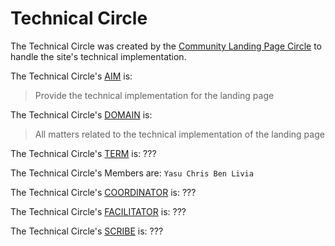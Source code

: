# Technical Circle

The Technical Circle was created by the [Community Landing Page Circle](community_landing_page_circle.md) to handle the site's technical implementation.

The Technical Circle's [AIM](aim.md) is:

> Provide the technical implementation for the landing page

The Technical Circle's [DOMAIN](domain.md) is:

> All matters related to the technical implementation of the landing page

The Technical Circle's [TERM](term.md) is: ???

The Technical Circle's Members are: `Yasu Chris Ben Livia`

The Technical Circle's [COORDINATOR](coordinator.md) is: ???

The Technical Circle's [FACILITATOR](facilitator.md) is: ???

The Technical Circle's [SCRIBE](scribe.md) is: ???
